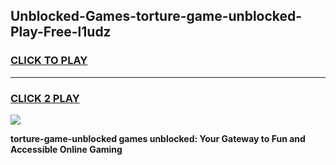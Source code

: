 
## Unblocked-Games-torture-game-unblocked-Play-Free-l1udz
<h3>
<a href="https://premium76.site?title=torture-game-unblocked&ref=09A">CLICK TO PLAY</a></h3>
<hr>

<h3>
<a href="https://premium76.site?title=torture-game-unblocked&ref=09A">CLICK 2 PLAY</a>
  
</h3>

<a href="https://premium76.site?title=torture-game-unblocked&ref=09A"><img src="https://clearcache.store/games.png"></a>


**torture-game-unblocked games unblocked: Your Gateway to Fun and Accessible Online Gaming**
